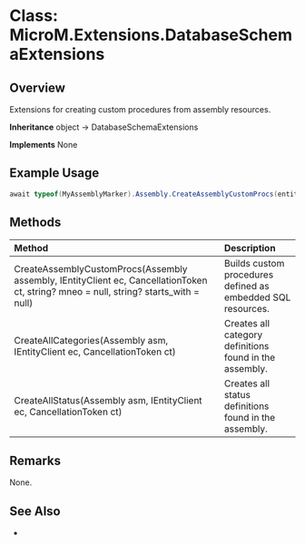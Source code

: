 # Class: MicroM.Extensions.DatabaseSchemaExtensions
## Overview
Extensions for creating custom procedures from assembly resources.

**Inheritance**
object -> DatabaseSchemaExtensions

**Implements**
None

## Example Usage
```csharp
await typeof(MyAssemblyMarker).Assembly.CreateAssemblyCustomProcs(entityClient, CancellationToken.None);
```
## Methods
| Method | Description |
|:------------|:-------------|
| CreateAssemblyCustomProcs(Assembly assembly, IEntityClient ec, CancellationToken ct, string? mneo = null, string? starts_with = null) | Builds custom procedures defined as embedded SQL resources. |
| CreateAllCategories(Assembly asm, IEntityClient ec, CancellationToken ct) | Creates all category definitions found in the assembly. |
| CreateAllStatus(Assembly asm, IEntityClient ec, CancellationToken ct) | Creates all status definitions found in the assembly. |

## Remarks
None.

## See Also
-
